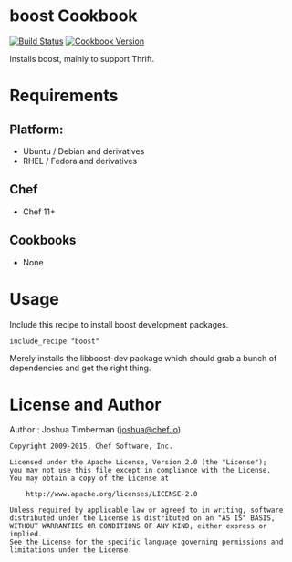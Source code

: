 boost Cookbook
==============

[![Build Status](https://travis-ci.org/opscode-cookbooks/boost.svg?branch=master)](https://travis-ci.org/opscode-cookbooks/boost)
[![Cookbook Version](https://img.shields.io/cookbook/v/boost.svg)](https://supermarket.chef.io/cookbooks/boost)


Installs boost, mainly to support Thrift.

Requirements
============

## Platform:

* Ubuntu / Debian and derivatives
* RHEL / Fedora and derivatives

## Chef
* Chef 11+

## Cookbooks
* None


Usage
=====

Include this recipe to install boost development packages.

    include_recipe "boost"

Merely installs the libboost-dev package which should grab a bunch of dependencies and get the right thing.

License and Author
==================

Author:: Joshua Timberman (<joshua@chef.io>)

```text
Copyright 2009-2015, Chef Software, Inc.

Licensed under the Apache License, Version 2.0 (the "License");
you may not use this file except in compliance with the License.
You may obtain a copy of the License at

    http://www.apache.org/licenses/LICENSE-2.0

Unless required by applicable law or agreed to in writing, software
distributed under the License is distributed on an "AS IS" BASIS,
WITHOUT WARRANTIES OR CONDITIONS OF ANY KIND, either express or implied.
See the License for the specific language governing permissions and
limitations under the License.
```

